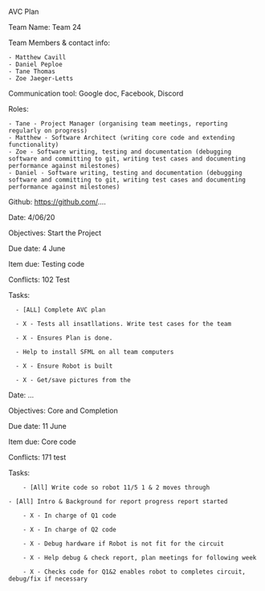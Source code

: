 AVC Plan

Team Name: Team 24

Team Members & contact info: 

	- Matthew Cavill
	- Daniel Peploe
	- Tane Thomas
	- Zoe Jaeger-Letts

Communication tool:
 Google doc, Facebook, Discord
 
Roles:
	
	- Tane - Project Manager (organising team meetings, reporting regularly on progress)
	- Matthew - Software Architect (writing core code and extending functionality)
	- Zoe - Software writing, testing and documentation (debugging software and committing to git, writing test cases and documenting performance against milestones)
	- Daniel - Software writing, testing and documentation (debugging software and committing to git, writing test cases and documenting performance against milestones)

Github: https://github.com/....


Date:	4/06/20	

Objectives:	Start the Project

Due date:	4 June

Item due:	Testing code

Conflicts:	102 Test

Tasks:
			
      - [ALL] Complete AVC plan
      
      - X - Tests all insatllations. Write test cases for the team
      
      - X - Ensures Plan is done.
      
      - Help to install SFML on all team computers
      
      - X - Ensure Robot is built
      
      - X - Get/save pictures from the 
      
     
Date:	...

Objectives:	Core and Completion

Due date:	11 June

Item due:	Core code

Conflicts:	171 test

Tasks:
	
        - [All] Write code so robot 11/5 1 & 2 moves through 
	
	- [All] Intro & Background for report progress report started
	
        - X - In charge of Q1 code
	
        - X - In charge of Q2 code
	
        - X - Debug hardware if Robot is not fit for the circuit
	
        - X - Help debug & check report, plan meetings for following week
	
        - X - Checks code for Q1&2 enables robot to completes circuit, debug/fix if necessary
					


